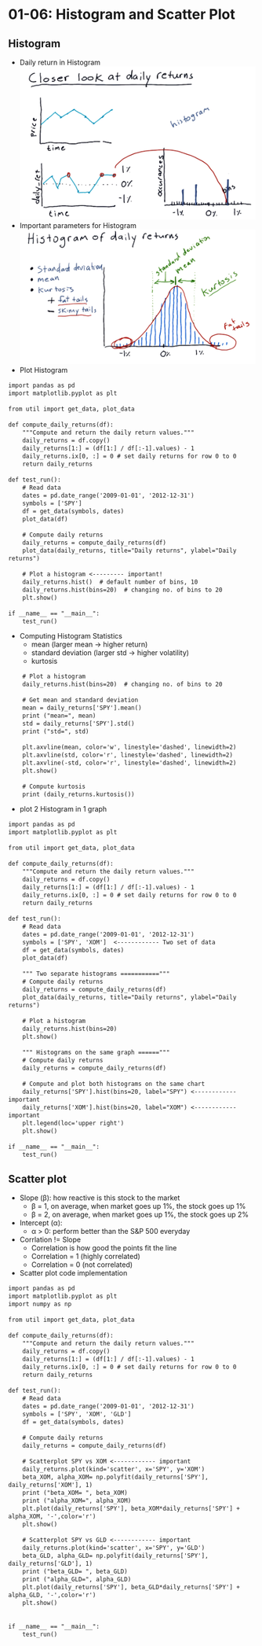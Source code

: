 # 01-06: Histogram and Scatter Plot
## Histogram
- Daily return in Histogram
![DailyReturnHistogram](https://raw.githubusercontent.com/suereey/ML4T_summer_study/main/screenshot/06_HistogramDailyReturn.PNG)
- Important parameters for Histogram
![Histogram](https://raw.githubusercontent.com/suereey/ML4T_summer_study/main/screenshot/06_Histogram_parameters.PNG)
- Plot Histogram
```
import pandas as pd
import matplotlib.pyplot as plt

from util import get_data, plot_data

def compute_daily_returns(df):
	"""Compute and return the daily return values."""
	daily_returns = df.copy()
	daily_returns[1:] = (df[1:] / df[:-1].values) - 1
	daily_returns.ix[0, :] = 0 # set daily returns for row 0 to 0
	return daily_returns

def test_run():
	# Read data
	dates = pd.date_range('2009-01-01', '2012-12-31')
	symbols = ['SPY']
	df = get_data(symbols, dates)
	plot_data(df)
	
	# Compute daily returns
	daily_returns = compute_daily_returns(df)
	plot_data(daily_returns, title="Daily returns", ylabel="Daily returns")
	
	# Plot a histogram <--------- important!
	daily_returns.hist()  # default number of bins, 10
	daily_returns.hist(bins=20)  # changing no. of bins to 20
	plt.show()
	
if __name__ == "__main__":
	test_run()
```
- Computing Histogram Statistics
    - mean (larger mean -> higher return)
    - standard deviation (larger std -> higher volatility)
    - kurtosis
```
    # Plot a histogram
	daily_returns.hist(bins=20)  # changing no. of bins to 20
	
	# Get mean and standard deviation
	mean = daily_returns['SPY'].mean()
	print ("mean=", mean)
	std = daily_returns['SPY'].std()
	print ("std=", std)
	
	plt.axvline(mean, color='w', linestyle='dashed', linewidth=2)
	plt.axvline(std, color='r', linestyle='dashed', linewidth=2)
	plt.axvline(-std, color='r', linestyle='dashed', linewidth=2)
	plt.show()
	
	# Compute kurtosis
	print (daily_returns.kurtosis())

```

- plot 2 Histogram in 1 graph
```
import pandas as pd
import matplotlib.pyplot as plt

from util import get_data, plot_data

def compute_daily_returns(df):
	"""Compute and return the daily return values."""
	daily_returns = df.copy()
	daily_returns[1:] = (df[1:] / df[:-1].values) - 1
	daily_returns.ix[0, :] = 0 # set daily returns for row 0 to 0
	return daily_returns
	
def test_run():
	# Read data
	dates = pd.date_range('2009-01-01', '2012-12-31')
	symbols = ['SPY', 'XOM']  <------------ Two set of data
	df = get_data(symbols, dates)
	plot_data(df)
	
	""" Two separate histograms ==========="""
	# Compute daily returns
	daily_returns = compute_daily_returns(df)
	plot_data(daily_returns, title="Daily returns", ylabel="Daily returns")
	
	# Plot a histogram
	daily_returns.hist(bins=20) 
	plt.show()

	""" Histograms on the same graph ======"""
	# Compute daily returns
	daily_returns = compute_daily_returns(df)
	
	# Compute and plot both histograms on the same chart
	daily_returns['SPY'].hist(bins=20, label="SPY") <------------ important
	daily_returns['XOM'].hist(bins=20, label="XOM") <------------ important
	plt.legend(loc='upper right')
	plt.show()
	
if __name__ == "__main__":
	test_run()

```

## Scatter plot
- Slope (β): how reactive is this stock to the market
    - β = 1, on average, when market goes up 1%, the stock goes up 1%
    - β = 2, on average, when market goes up 1%, the stock goes up 2%
- Intercept (α): 
    - α > 0: perform better than the S&P 500 everyday
- Corrlation != Slope
    - Correlation is how good the points fit the line
    - Correlation = 1 (highly correlated)
    - Correlation = 0 (not correlated)
- Scatter plot code implementation
```
import pandas as pd
import matplotlib.pyplot as plt
import numpy as np

from util import get_data, plot_data

def compute_daily_returns(df):
	"""Compute and return the daily return values."""
	daily_returns = df.copy()
	daily_returns[1:] = (df[1:] / df[:-1].values) - 1
	daily_returns.ix[0, :] = 0 # set daily returns for row 0 to 0
	return daily_returns
	
def test_run():
	# Read data
	dates = pd.date_range('2009-01-01', '2012-12-31')
	symbols = ['SPY', 'XOM', 'GLD']
	df = get_data(symbols, dates)
	
	# Compute daily returns
	daily_returns = compute_daily_returns(df)
	
	# Scatterplot SPY vs XOM <------------ important
	daily_returns.plot(kind='scatter', x='SPY', y='XOM')
	beta_XOM, alpha_XOM= np.polyfit(daily_returns['SPY'], daily_returns['XOM'], 1)
	print ("beta_XOM= ", beta_XOM)
	print ("alpha_XOM=", alpha_XOM)
	plt.plot(daily_returns['SPY'], beta_XOM*daily_returns['SPY'] + alpha_XOM, '-',color='r')
	plt.show()
	
	# Scatterplot SPY vs GLD <------------ important
	daily_returns.plot(kind='scatter', x='SPY', y='GLD')
	beta_GLD, alpha_GLD= np.polyfit(daily_returns['SPY'], daily_returns['GLD'], 1)
	print ("beta_GLD= ", beta_GLD)
	print ("alpha_GLD=", alpha_GLD)
	plt.plot(daily_returns['SPY'], beta_GLD*daily_returns['SPY'] + alpha_GLD, '-',color='r')
	plt.show()
	
	
if __name__ == "__main__":
	test_run()
```
